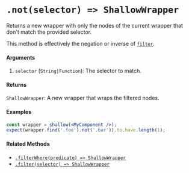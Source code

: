 # `.not(selector) => ShallowWrapper`

Returns a new wrapper with only the nodes of the current wrapper that don't match the provided 
selector.

This method is effectively the negation or inverse of [`filter`](filter.md).


#### Arguments

1. `selector` (`String|Function`): The selector to match.



#### Returns

`ShallowWrapper`: A new wrapper that wraps the filtered nodes.



#### Examples

```jsx
const wrapper = shallow(<MyComponent />);
expect(wrapper.find('.foo').not('.bar')).to.have.length(1);
```

#### Related Methods

- [`.filterWhere(predicate) => ShallowWrapper`](filterWhere.md)
- [`.filter(selector) => ShallowWrapper`](filter.md)
